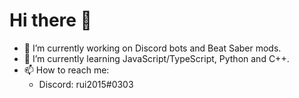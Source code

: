 # Hi there 👋

<!--
**rui2015/rui2015** is a ✨ _special_ ✨ repository because its `README.md` (this file) appears on your GitHub profile.
-->

* 🔭 I’m currently working on Discord bots and Beat Saber mods.
* 🌱 I’m currently learning JavaScript/TypeScript, Python and C++.
* 📫 How to reach me:
  * Discord: rui2015#0303

<!--
- 👯 I’m looking to collaborate on ...
- 🤔 I’m looking for help with ...
- 💬 Ask me about ...
- 😄 Pronouns: ...
- ⚡ Fun fact: ...
-->
